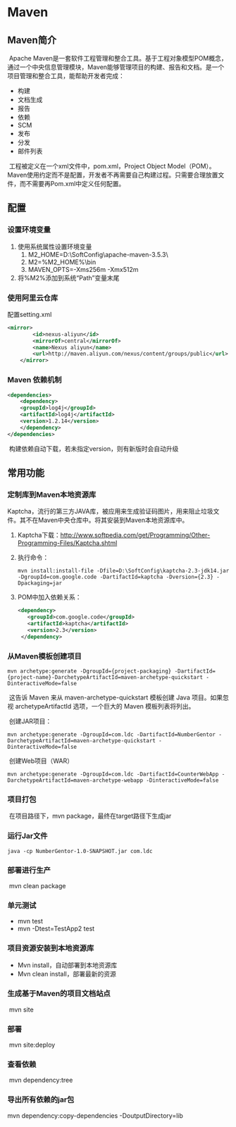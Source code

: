# Maven

## Maven简介

​	Apache Maven是一套软件工程管理和整合工具。基于工程对象模型POM概念，通过一个中央信息管理模块，Maven能够管理项目的构建、报告和文档。是一个项目管理和整合工具，能帮助开发者完成：

- 构建
- 文档生成
- 报告
- 依赖
- SCM
- 发布
- 分发
- 邮件列表

​	工程被定义在一个xml文件中，pom.xml，Project Object Model（POM）。Maven使用约定而不是配置，开发者不再需要自己构建过程。只需要合理放置文件，而不需要再Pom.xml中定义任何配置。

## 配置

### 设置环境变量

1. 使用系统属性设置环境变量
	1. M2_HOME=D:\SoftConfig\apache-maven-3.5.3\
	2. M2=%M2_HOME%\bin
	3. MAVEN_OPTS=-Xms256m -Xmx512m
2.  将%M2%添加到系统“Path”变量末尾

### 使用阿里云仓库
配置setting.xml

```xml
<mirror>
        <id>nexus-aliyun</id>
        <mirrorOf>central</mirrorOf>
        <name>Nexus aliyun</name>
        <url>http://maven.aliyun.com/nexus/content/groups/public</url>
	</mirror>
```

### Maven 依赖机制

```xml
<dependencies>
    <dependency>
	<groupId>log4j</groupId>
	<artifactId>log4j</artifactId>
	<version>1.2.14</version>
    </dependency>
</dependencies>
```

​	构建依赖自动下载，若未指定version，则有新版时会自动升级

## 常用功能

### 定制库到Maven本地资源库

​	Kaptcha，流行的第三方JAVA库，被应用来生成验证码图片，用来阻止垃圾文件。其不在Maven中央仓库中。将其安装到Maven本地资源库中。

1. Kaptcha下载：http://www.softpedia.com/get/Programming/Other-Programming-Files/Kaptcha.shtml

2. 执行命令：

	```shell
	mvn install:install-file -Dfile=D:\SoftConfig\kaptcha-2.3-jdk14.jar -DgroupId=com.google.code -DartifactId=kaptcha -Dversion={2.3} -Dpackaging=jar
	```

3. POM中加入依赖关系：

	```xml
	<dependency>
	   <groupId>com.google.code</groupId>
	   <artifactId>kaptcha</artifactId>
	   <version>2.3</version>
	 </dependency>
	```

### 从Maven模板创建项目

```shell
mvn archetype:generate -DgroupId={project-packaging} -DartifactId={project-name}-DarchetypeArtifactId=maven-archetype-quickstart -DinteractiveMode=false
```

​	这告诉 Maven 来从 maven-archetype-quickstart 模板创建 Java 项目。如果忽视 archetypeArtifactId 选项，一个巨大的 Maven 模板列表将列出。

​	创建JAR项目：

```shell
mvn archetype:generate -DgroupId=com.ldc -DartifactId=NumberGentor -DarchetypeArtifactId=maven-archetype-quickstart -DinteractiveMode=false
```

​	创建Web项目（WAR）

```shell
mvn archetype:generate -DgroupId=com.ldc -DartifactId=CounterWebApp -DarchetypeArtifactId=maven-archetype-webapp -DinteractiveMode=false
```

### 项目打包

​	在项目路径下，mvn package，最终在target路径下生成jar

### 运行Jar文件

```shell
java -cp NumberGentor-1.0-SNAPSHOT.jar com.ldc
```

### 部署进行生产

​	mvn clean package

### 单元测试

- mvn test
- mvn -Dtest=TestApp2 test

### 项目资源安装到本地资源库

- Mvn install，自动部署到本地资源库
- Mvn clean install，部署最新的资源

### 生成基于Maven的项目文档站点

​	mvn site

### 部署

​	mvn site:deploy

### 查看依赖

​	mvn dependency:tree

### 导出所有依赖的jar包

mvn dependency:copy-dependencies -DoutputDirectory=lib